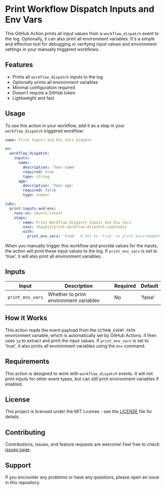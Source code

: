 # Print Workflow Dispatch Inputs and Env Vars

This GitHub Action prints all input values from a `workflow_dispatch` event to the log. Optionally, it can also print all environment variables. It's a simple and effective tool for debugging or verifying input values and environment settings in your manually triggered workflows.

## Features

- Prints all `workflow_dispatch` inputs to the log
- Optionally prints all environment variables
- Minimal configuration required
- Doesn't require a GitHub token
- Lightweight and fast

## Usage

To use this action in your workflow, add it as a step in your `workflow_dispatch` triggered workflow:

```yaml
name: Print Inputs and Env Vars Example

on:
  workflow_dispatch:
    inputs:
      name:
        description: 'Your name'
        required: true
        type: string
      age:
        description: 'Your age'
        required: false
        type: number

jobs:
  print-inputs-and-env:
    runs-on: ubuntu-latest
    steps:
      - name: Print Workflow Dispatch Inputs and Env Vars
        uses: shayki5/print-workflow-dispatch-inputs@v1
        with:
          print_env_vars: 'true'  # Set to 'true' to print environment variables as well (default: false)
```

When you manually trigger this workflow and provide values for the inputs, the action will print these input values to the log. If `print_env_vars` is set to 'true', it will also print all environment variables.

## Inputs

| Input | Description | Required | Default |
|-------|-------------|----------|---------|
| `print_env_vars` | Whether to print environment variables | No | 'false' |

## How it Works

This action reads the event payload from the `GITHUB_EVENT_PATH` environment variable, which is automatically set by GitHub Actions. It then uses `jq` to extract and print the input values. If `print_env_vars` is set to 'true', it also prints all environment variables using the `env` command.

## Requirements

This action is designed to work with `workflow_dispatch` events. It will not print inputs for other event types, but can still print environment variables if enabled.

## License

This project is licensed under the MIT License - see the [LICENSE](LICENSE) file for details.

## Contributing

Contributions, issues, and feature requests are welcome! Feel free to check [issues page](https://github.com/shayki5/print-workflow-dispatch-inputs/issues).

## Support

If you encounter any problems or have any questions, please open an issue in this repository.
